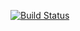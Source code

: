 [![Build Status](https://travis-ci.org/luziandrade/iels.svg?branch=master)](https://travis-ci.org/luziandrade/iels)